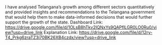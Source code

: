 I have analysed Telangana’s growth among different sectors quantitatively and provided insights and recommendations to the Telangana government that would help them to make data-informed decisions that would further support the growth of the state.
Dashboard Link: https://drive.google.com/file/d/1OLsB8hTkv2IQNxYs9QAPflLGR0LO0Ru0/view?usp=drive_link
Explanation Link: https://drive.google.com/file/d/12ry-T4_Prkg6zraTZ3i70BK26XB4czdx/view?usp=drive_link
